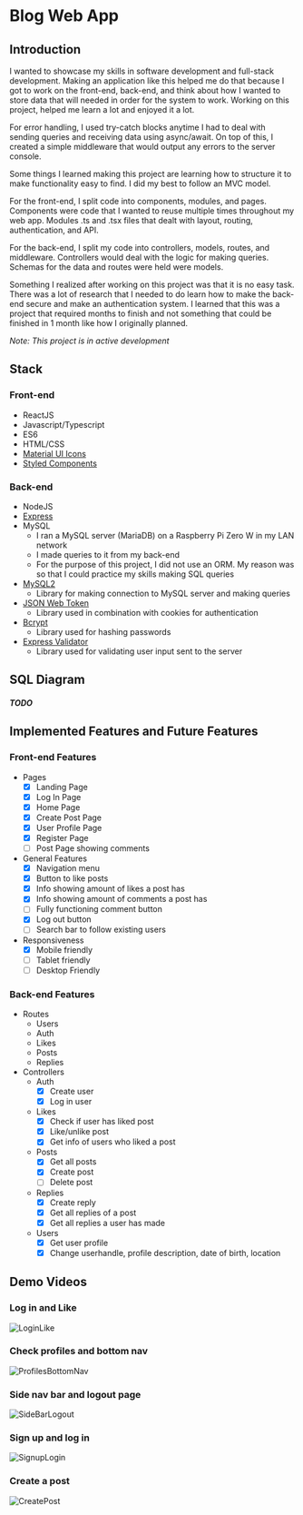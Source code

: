 # Blog Web App

## Introduction

I wanted to showcase my skills in software development and full-stack development. Making an application like this helped me do that because I got to work on the front-end, back-end, and think about how I wanted to store data that will needed in order for the system to work. Working on this project, helped me learn a lot and enjoyed it a lot.

For error handling, I used try-catch blocks anytime I had to deal with sending queries and receiving data using async/await. On top of this, I created a simple middleware that would output any errors to the server console.

Some things I learned making this project are learning how to structure it to make functionality easy to find. I did my best to follow an MVC model.

For the front-end, I split code into components, modules, and pages. Components were code that I wanted to reuse multiple times throughout my web app. Modules .ts and .tsx files that dealt with layout, routing, authentication, and API.

For the back-end, I split my code into controllers, models, routes, and middleware. Controllers would deal with the logic for making queries. Schemas for the data and routes were held were models.

Something I realized after working on this project was that it is no easy task. There was a lot of research that I needed to do learn how to make the back-end secure and make an authentication system. I learned that this was a project that required months to finish and not something that could be finished in 1 month like how I originally planned.

_Note: This project is in active development_

## Stack

### Front-end

- ReactJS
- Javascript/Typescript
- ES6
- HTML/CSS
- [Material UI Icons](https://material-ui.com/components/material-icons/)
- [Styled Components](https://styled-components.com/)

### Back-end

- NodeJS
- [Express](https://expressjs.com/)
- MySQL
  - I ran a MySQL server (MariaDB) on a Raspberry Pi Zero W in my LAN network
  - I made queries to it from my back-end
  - For the purpose of this project, I did not use an ORM. My reason was so that I could practice my skills making SQL queries
- [MySQL2](https://www.npmjs.com/package/mysql2)
  - Library for making connection to MySQL server and making queries
- [JSON Web Token](https://www.npmjs.com/package/jsonwebtoken)
  - Library used in combination with cookies for authentication
- [Bcrypt](https://www.npmjs.com/package/bcrypt)
  - Library used for hashing passwords
- [Express Validator](https://www.npmjs.com/package/express-validator)
  - Library used for validating user input sent to the server

## SQL Diagram

#### _TODO_

## Implemented Features and Future Features

### Front-end Features

- Pages
  - [x] Landing Page
  - [x] Log In Page
  - [x] Home Page
  - [x] Create Post Page
  - [x] User Profile Page
  - [x] Register Page
  - [ ] Post Page showing comments
- General Features
  - [x] Navigation menu
  - [x] Button to like posts
  - [x] Info showing amount of likes a post has
  - [x] Info showing amount of comments a post has
  - [ ] Fully functioning comment button
  - [x] Log out button
  - [ ] Search bar to follow existing users
- Responsiveness
  - [x] Mobile friendly
  - [ ] Tablet friendly
  - [ ] Desktop Friendly

### Back-end Features

- Routes
  - Users
  - Auth
  - Likes
  - Posts
  - Replies
- Controllers
  - Auth
    - [x] Create user
    - [x] Log in user
  - Likes
    - [x] Check if user has liked post
    - [x] Like/unlike post
    - [x] Get info of users who liked a post
  - Posts
    - [x] Get all posts
    - [x] Create post
    - [ ] Delete post
  - Replies
    - [x] Create reply
    - [x] Get all replies of a post
    - [x] Get all replies a user has made
  - Users
    - [x] Get user profile
    - [x] Change userhandle, profile description, date of birth, location

## Demo Videos

### Log in and Like

![LoginLike](assets/LoginLike.gif)

### Check profiles and bottom nav

![ProfilesBottomNav](assets/ProfilesBottomNav.gif)

### Side nav bar and logout page

![SideBarLogout](assets/SideBarLogout.gif)

### Sign up and log in

![SignupLogin](assets/SignupLogin.gif)

### Create a post

![CreatePost](assets/CreatePost.gif)
